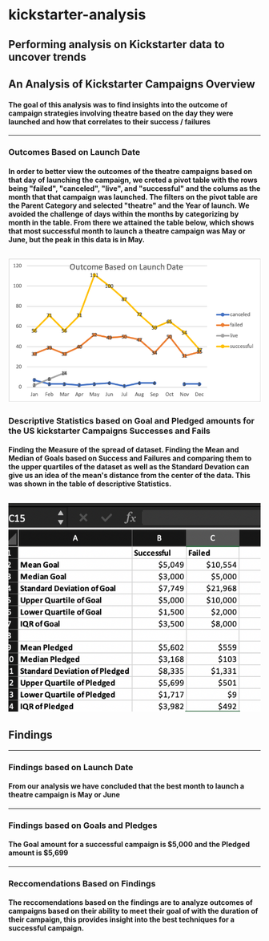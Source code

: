 # kickstarter-analysis
Performing analysis on Kickstarter data to uncover trends
----------------------------------------------------------
## An Analysis of Kickstarter Campaigns Overview
#### The goal of this analysis was to find insights into the outcome of campaign strategies involving theatre based on the day they were launched and how that correlates to their success / failures
--------------------------------------------------------------------------
### Outcomes Based on Launch Date
#### In order to better view the outcomes of the theatre campaigns based on that day of launching the campaign, we creted a pivot table with the rows being "failed", "canceled", "live", and "successful" and the colums as the month that that campaign was launched. The filters on the pivot table are the Parent Category and selected "theatre" and the Year of launch. We avoided the challenge of days within the months by categorizing by month in the table. From there we attained the table below, which shows that most successful month to launch a theatre campaign was May or June, but the peak in this data is in May.  
![Outcomes](outcomes.png)
---------------------------------------------------------------------------------------------
### Descriptive Statistics based on Goal and Pledged amounts for the US kickstarter Campaigns Successes and Fails
#### Finding the Measure of the spread of dataset. Finding the Mean and Median of Goals based on Success and Failures and comparing them to the upper quartiles of the dataset as well as the Standard Devation can give us an idea of the mean's distance from the center of the data. This was shown in the table of descriptive Statistics.
![DescriptiveStats](descriptivestats.png)
-----------------------------------------------------------------------------------
## Findings
---------------
### Findings based on Launch Date
#### From our analysis we have concluded that the best month to launch a theatre campaign is May or June
------------
### Findings based on Goals and Pledges
#### The Goal amount for a successful campaign is $5,000 and the Pledged amount is $5,699
---------
### Reccomendations Based on Findings
#### The reccomendations based on the findings are to analyze outcomes of campaigns based on their ability to meet their goal of with the duration of their campaign, this provides insight into the best techniques for a successful campaign.




